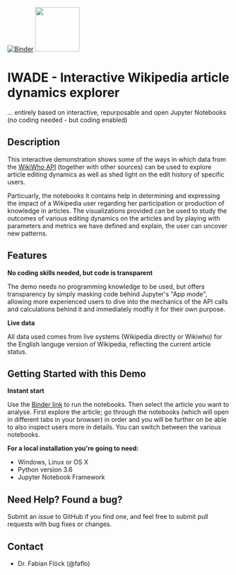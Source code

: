 [![Binder](https://notebooks.gesis.org/binder/badge_logo.svg)](https://notebooks.gesis.org/binder/v2/gh/gesiscss/wikiwho_demo_new/master?filepath=1.%20General%20Metadata%20of%20a%20Wikipedia%20Article.ipynb)
<img src="https://user-images.githubusercontent.com/35532045/36342863-ba470006-1404-11e8-9f9f-d1249e4a0b37.png" width="100">


# IWADE - Interactive Wikipedia article dynamics explorer 
... entirely based on interactive, repurposable and open Jupyter Notebooks (no coding needed - but coding enabled)

## Description

This interactive demonstration shows some of the ways in which data from the [WikiWho API](https://api.wikiwho.net) (together with other sources) can be used to explore article editing dynamics as well as shed light on the edit history of specific users. 

Particuarly, the notebooks it contains help in determining and expressing the impact of a Wikipedia user regarding her participation or production of knowledge in articles. The visualizations provided can be used to study the outcomes of various editing dynamics on the articles and by playing with parameters and metrics we have defined and explain, the user can uncover new patterns. 

## Features

**No coding skills needed, but code is transparent**

The demo needs no programming knowledge to be used, but offers transparency by simply masking code behind Jupyter's "App mode", allowing more experienced users to dive into the mechanics of the API calls and calculations behind it and immediately modfiy it for their own purpose. 

**Live data**

All data used comes from live systems (Wikipedia directly or Wikiwho) for the English languge version of Wikipedia, reflecting the current article status. 



## Getting Started with this Demo

**Instant start**

Use the [Binder link](https://notebooks.gesis.org/binder/v2/gh/gesiscss/wikiwho_demo_new/master?filepath=1.%20General%20Metadata%20of%20a%20Wikipedia%20Article.ipynb) to run the notebooks.  Then select the article you want to analyse. First explore the article; go through the notebooks (which will open in different tabs in your browser) in order and you will be further on be able to also inspect users more in details. 
You can switch between the various notebooks. 

**For a local installation you're going to need:**

*  Windows, Linux or OS X
*  Python version 3.6
*  Jupyter Notebook Framework

## Need Help? Found a bug?

Submit an issue to GitHub if you find one, and feel free to submit pull requests with bug fixes or changes.

## Contact

*  Dr. Fabian Flöck (@faflo)
